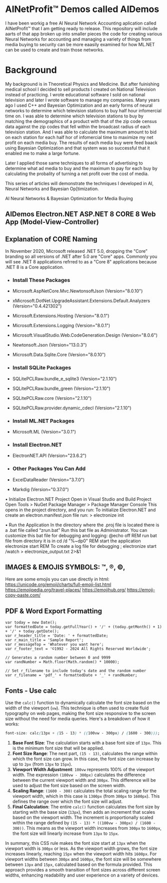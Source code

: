 # AINetProfit™ Demos called AIDemos
I have been workig a free AI Neural Network Accounting aplication called AINetProfit™ that I am getting ready to release. This repository will include aarts of that app broken up into smaller pieces the code for creating various Neural Networks for accounting and managing a variety of things from media buying to security can be more eaasily examined for how ML.NET can be used to create and train those networks.

# Background
My background is in Theoretical Physics and Medicine. But after fuinishing medical school I decided to sell products I created on National Television instead of practicing. I wrote educational software I sold on national television and later I wrote software to manage my companies. Many years ago I used C++ and Bayesian Optimization and an early forms of neural networks to determine which television stations to buy half hour infomercial time on. I was able to determine which television stations to buy by matching the demographics of a product with that of the zip code census data against the zip codes that fell within the broadcast radius of each television station. And I was able to calculate the maximum amount to bid on each station for each half hor of infomercial time to maximize my net profit on each media buy. The results of each media buy were feed baack using Bayesian Optimization and that system was so successful that it enabled me to make a large fortune.

Later I applied those same techniques to all forms of advertising to determine what ad media to buy and the maximum to pay for each buy by calculating the probality of turning a net profit over the cost of media.

This series of articles will demonstrate the techniques I developed in AI, Neural Networks and Bayesian Op[timization.



AI Neural Networks &amp; Bayesian Optimization for Media Buying
## AIDemos Electron.NET ASP.NET 8 CORE 8 Web App (Model-View-Controller)

## Explanation of CORE Naming
In November 2020, Microsoft released .NET 5.0, dropping the "Core” branding so all 
versions of .NET after 5.0 are "Core" apps. Commonly you will see .NET 8 applications 
refrred to as a "Core 8" applications because .NET 8 is a Core application.

- ### Install These Packages
- Microsoft.AspNetCore.Mvc.NewtonsoftJson (Version="8.0.10")
- xMicrosoft.DotNet.UpgradeAssistant.Extensions.Default.Analyzers (Version="0.4.421302")
- Microsoft.Extensions.Hosting (Version="8.0.1") 
- Microsoft.Extensions.Logging (Version="8.0.1")
- Microsoft.VisualStudio.Web.CodeGeneration.Design (Version="8.0.6")
- Newtonsoft.Json (Version="13.0.3")
- Microsoft.Data.Sqlite.Core (Version="8.0.10")

- ### Install SQLite Packages
- SQLitePCLRaw.bundle_e_sqlite3 (Version="2.1.10")  
- SQLitePCLRaw.bundle_green (Version="2.1.10")
- SQLitePCLRaw.core (Version="2.1.10")
- SQLitePCLRaw.provider.dynamic_cdecl (Version="2.1.10")

- ### Install ML.NET Packages
- Microsoft.ML (Version="3.0.1")

- ### Install Electron.NET
- ElectronNET.API (Version="23.6.2")

- ### Other Packages You Can Add
- ExcelDataReader (Version="3.7.0")
- Markdig (Version="0.37.0")

•	Initialize Electron.NET Project
Open in Visual Studio and Build Project
Open Tools > NuGet Package Manager > Package Manager Console
This opens in the project directory, and you run:
To initialize Electron.NET and create an electron.manifest.json file run:
    > electronize init

•	Run the Application
 In the directory where the .proj file is located there is a .bat file called “zrun.bat”
 Run this bat file as Administrator.
 You can customize this bat file for debugging and logging:
@echo off
REM run bat file from directory it is in
cd /d "%~dp0"
REM start the application
             electronize start
    		REM To create a log file for debugging
    		; electronize start /watch > electronize_output.txt 2>&1




## IMAGES & EMOJIS SYMBOLS: ™, ®, ©, 

Here are some emojis you can use directly in html:
https://unicode.org/emoji/charts/full-emoji-list.html
https://emojipedia.org/travel-places/
https://emojihub.org/
https://emoji-copy-paste.com/

## PDF & Word Export Formatting

    var today = new Date();
    var formattedDate = today.getFullYear() + '/' + (today.getMonth() + 1) + '/' + today.getDate();
    var r_header_title = 'Date: ' + formattedDate;
    var r_main_title = 'Sample Report';
    var r_messageTop = 'Whatever you want here';
    var r_footer_text = '©1992 - 2024 All Rights Reserved Worldwide';

    // Generates a random number between 0 and 9999
    var randNumber = Math.floor(Math.random() * 10000);  

    // Set r_filename to include today's date and the random number
    var r_filename = 'pdf_' + formattedDate + '_' + randNumber;


## Fonts - Use calc

Use the `calc()` function to dynamically calculate the font size based on the width of the viewport (`vw`). This technique is often used to create fluid typography on web pages, making the font size responsive to the screen size without the need for media queries. Here's a breakdown of how it works:

```css
font-size: calc(13px + (15 - 13) * ((100vw - 300px) / (1600 - 300)));
```

1. **Base Font Size**: The calculation starts with a base font size of `13px`. This is the minimum font size that will be applied.
2. **Font Size Range**: The next part, `(15 - 13)`, calculates the range within which the font size can grow. In this case, the font size can increase by up to `2px` (from `13px` to `15px`).
3. **Viewport Width Adjustment**: `100vw` represents 100% of the viewport width. The expression `(100vw - 300px)` calculates the difference between the current viewport width and `300px`. This difference will be used to adjust the font size based on the screen width.
4. **Scaling Range**: `(1600 - 300)` calculates the total scaling range for the viewport width, which in this case is `1300px` (from `300px` to `1600px`). This defines the range over which the font size will adjust.
5. **Final Calculation**: The entire `calc()` function calculates the font size by starting with the base size (`13px`), then adds an increment that scales based on the viewport width. The increment is proportionally scaled within the range defined by `(15 - 13) * ((100vw - 300px) / (1600 - 300))`. This means as the viewport width increases from `300px` to `1600px`, the font size will linearly increase from `13px` to `15px`.

In summary, this CSS rule makes the font size start at `13px` when the viewport width is `300px` or less. 
As the viewport width grows, the font size increases linearly, reaching `15px` when the viewport width hits `1600px`. 
For viewport widths between `300px` and `1600px`, the font size will be somewhere between `13px` and `15px`, calculated 
based on the formula provided. This approach provides a smooth transition of font sizes across different screen widths, 
enhancing readability and user experience on a variety of devices.

